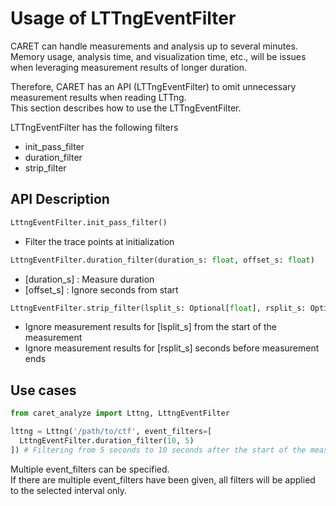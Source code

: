 # Usage of LTTngEventFilter

CARET can handle measurements and analysis up to several minutes. Memory usage, analysis time, and visualization time, etc., will be issues when leveraging measurement results of longer duration.

Therefore, CARET has an API (LTTngEventFilter) to omit unnecessary measurement results when reading LTTng.  
This section describes how to use the LTTngEventFilter.

LTTngEventFilter has the following filters

- init_pass_filter
- duration_filter
- strip_filter

## API Description

```python
LttngEventFilter.init_pass_filter()
```

- Filter the trace points at initialization

```python
LttngEventFilter.duration_filter(duration_s: float, offset_s: float)
```

- [duration_s] : Measure duration
- [offset_s] : Ignore seconds from start

```python
LttngEventFilter.strip_filter(lsplit_s: Optional[float], rsplit_s: Optional[float])
```

- Ignore measurement results for [lsplit_s] from the start of the measurement
- Ignore measurement results for [rsplit_s] seconds before measurement ends

## Use cases

```python
from caret_analyze import Lttng, LttngEventFilter

lttng = Lttng('/path/to/ctf', event_filters=[
  LttngEventFilter.duration_filter(10, 5)
]) # Filtering from 5 seconds to 10 seconds after the start of the measurement
```

Multiple event_filters can be specified.  
If there are multiple event_filters have been given, all filters will be applied to the selected interval only.
